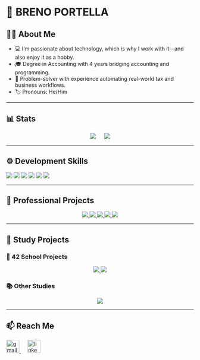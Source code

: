 # 👋 BRENO PORTELLA

## 🙋‍♂️ About Me

- 💻 I'm passionate about technology, which is why I work with it—and also enjoy it as a hobby.
- 🎓 Degree in Accounting with 4 years bridging accounting and programming.
- 🧠 Problem-solver with experience automating real-world tax and business workflows.
- 🏷️ Pronouns: He/Him

---

## 📊 Stats

<p align="center">
	<a href="#"><img src="https://github-readme-stats.vercel.app/api?username=brenoportella&show_icons=true&theme=holi&rank_icon=github&icon_color=35cdd3&ring_color=205fb3" /></a>
	&emsp;
	<a href="#"><img src="https://github-readme-stats.vercel.app/api/top-langs/?username=brenoportella&layout=compact&theme=holi" /></a>
</p>

---
## ⚙️ Development Skills

<p align="left">
  <img src="https://img.shields.io/badge/Python-3776AB?style=for-the-badge&logo=python&logoColor=white"/>
  <img src="https://img.shields.io/badge/C-00599C?style=for-the-badge&logo=c&logoColor=white"/>
  <img src="https://img.shields.io/badge/Git-F05032?style=for-the-badge&logo=git&logoColor=white"/>
  <img src="https://img.shields.io/badge/GitHub-181717?style=for-the-badge&logo=github&logoColor=white"/>
  <img src="https://img.shields.io/badge/Linux-FCC624?style=for-the-badge&logo=linux&logoColor=black"/>
  <img src="https://img.shields.io/badge/Shell_Script-121011?style=for-the-badge&logo=gnu-bash&logoColor=white"/>
</p>

---

## 💼 Professional Projects

<div align="center">

<a href="https://github.com/brenoportella/backup_saftonline">
  <img src="https://github-readme-stats.vercel.app/api/pin/?username=brenoportella&repo=backup_saftonline&theme=holi" />
</a>
<a href="https://github.com/brenoportella/delete_saftonline">
  <img src="https://github-readme-stats.vercel.app/api/pin/?username=brenoportella&repo=delete_saftonline&theme=holi" />
</a>
<a href="https://github.com/brenoportella/safts_nao_faturacao">
  <img src="https://github-readme-stats.vercel.app/api/pin/?username=brenoportella&repo=safts_nao_faturacao&theme=holi" />
</a>
<a href="https://github.com/brenoportella/password_AT_checker">
  <img src="https://github-readme-stats.vercel.app/api/pin/?username=brenoportella&repo=password_AT_checker&theme=holi" />
</a>
<a href="https://github.com/brenoportella/certidao_registo">
  <img src="https://github-readme-stats.vercel.app/api/pin/?username=brenoportella&repo=certidao_registo&theme=holi" />
</a>

</div>

---

## 🧠 Study Projects

### 🏫 42 School Projects

<div align="center">

<a href="https://github.com/brenoportella/my_piscine_42">
  <img src="https://github-readme-stats.vercel.app/api/pin/?username=brenoportella&repo=my_piscine_42&theme=holi" />
</a>
<a href="https://github.com/brenoportella/42commoncore">
  <img src="https://github-readme-stats.vercel.app/api/pin/?username=brenoportella&repo=42commoncore&theme=holi" />
</a>

</div>

### 📚 Other Studies

<div align="center">

<a href="https://github.com/brenoportella/DSA_Study">
  <img src="https://github-readme-stats.vercel.app/api/pin/?username=brenoportella&repo=DSA_Study&theme=holi" />
</a>

</div>

---


## 📫 Reach Me

<p align="left">
  <a href="mailto:bp.bohry@gmail.com" target="_blank">
    <img src="https://img.shields.io/static/v1?message=Gmail&logo=gmail&label=&color=D14836&logoColor=white&labelColor=&style=for-the-badge" height="35" alt="gmail logo" />
  </a>
  &emsp;
  <a href="https://www.linkedin.com/in/brenoportella/" target="_blank">
    <img src="https://img.shields.io/static/v1?message=LinkedIn&logo=linkedin&label=&color=0077B5&logoColor=white&labelColor=&style=for-the-badge" height="35" alt="linkedin logo" />
  </a>
</p>
